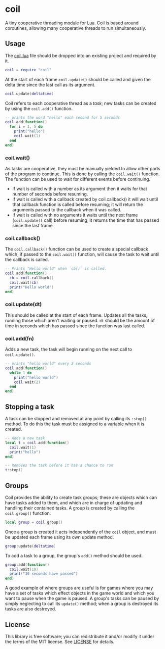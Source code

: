 # coil
A tiny cooperative threading module for Lua. Coil is based around coroutines,
allowing many cooperative threads to run simultaneously.

## Usage
The [coil.lua](coil.lua) file should be dropped into an existing project and
required by it.
```lua
coil = require "coil"
```
At the start of each frame `coil.update()` should be called and given the delta
time since the last call as its argument.
```lua
coil.update(deltatime)
```
Coil refers to each cooperative thread as a *task*; new tasks can be created by
using the `coil.add()` function.
```lua
-- prints the word "hello" each second for 5 seconds
coil.add(function()
  for i = 1, 5 do
    print("hello")
    coil.wait(1)
  end
end)
```

### coil.wait()
As tasks are cooperative, they must be manually yielded to allow other parts of
the program to continue. This is done by calling the `coil.wait()` function.
The function can be used to wait for different events before continuing.

* If wait is called with a number as its argument then it waits for that number
  of seconds before resuming.
* If wait is called with a callback created by coil.callback() it will wait
  until that callback function is called before resuming; it will return the
  arguments passed to the callback when it was called.
* If wait is called with no arguments it waits until the next frame
  (`coil.update()` call) before resuming; it returns the time that has passed
  since the last frame.

### coil.callback()
The `coil.callback()` function can be used to create a special callback which,
if passed to the `coil.wait()` function, will cause the task to wait until the
callback is called.
```lua
-- Prints "Hello world" when `cb()` is called.
coil.add(function()
  cb = coil.callback()
  coil.wait(cb)
  print("Hello world")
end)
```

### coil.update(dt)
This should be called at the start of each frame. Updates all the tasks,
running those which aren't waiting or paused. `dt` should be the amount of time
in seconds which has passed since the function was last called.

### coil.add(fn)
Adds a new task, the task will begin running on the next call to
`coil.update()`.
```lua
-- prints "hello world" every 2 seconds
coil.add(function()
  while 1 do
    print("hello world")
    coil.wait(2)
  end
end)
```

## Stopping a task
A task can be stopped and removed at any point by calling its `:stop()` method.
To do this the task must be assigned to a variable when it is created.
```lua
-- Adds a new task
local t = coil.add(function()
  coil.wait(1)
  print("hello")
end)

-- Removes the task before it has a chance to run
t:stop()
```

## Groups
Coil provides the ability to create task groups; these are objects which can
have tasks added to them, and which are in charge of updating and handling
their contained tasks. A group is created by calling the `coil.group()`
function.
```lua
local group = coil.group()
```

Once a group is created it acts independently of the `coil` object, and must
be updated each frame using its own update method.
```lua
group:update(deltatime)
```

To add a task to a group, the group's `add()` method should be used.
```lua
group:add(function()
  coil.wait(10)
  print("10 seconds have passed")
end)
```

A good example of where groups are useful is for games where you may have a set
of tasks which effect objects in the game world and which you want to pause
when the game is paused.  A group's tasks can be paused by simply neglecting
to call its `update()` method; when a group is destroyed its tasks are also
destroyed.


## License
This library is free software; you can redistribute it and/or modify it under
the terms of the MIT license. See [LICENSE](LICENSE) for details.

